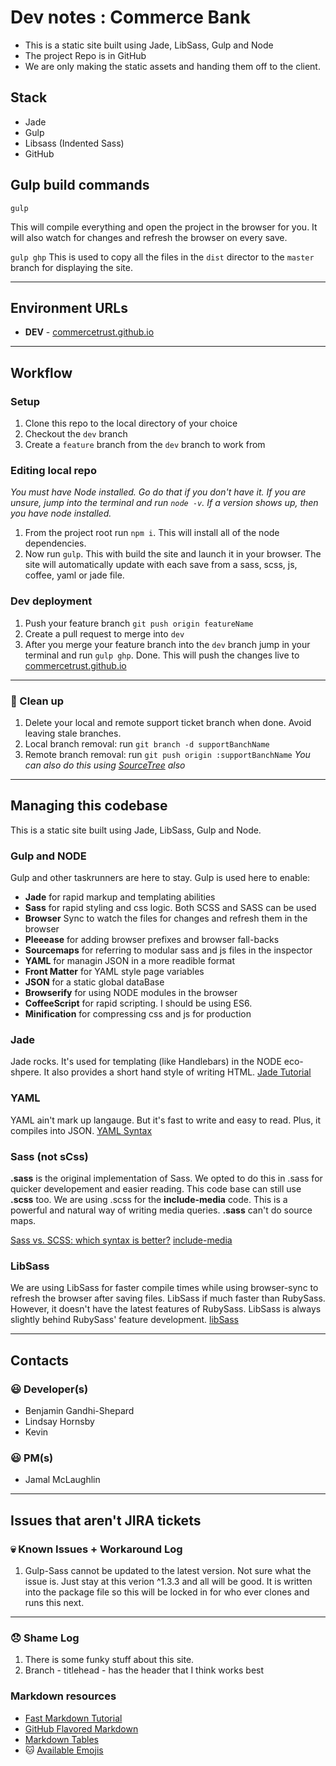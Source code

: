 # Dev notes : Commerce Bank
- This is a static site built using Jade, LibSass, Gulp and Node
- The project Repo is in GitHub
- We are only making the static assets and handing them off to the client. 


## Stack
- Jade
- Gulp
- Libsass (Indented Sass)
- GitHub

## Gulp build commands

`gulp`

This will compile everything and open the project in the browser for you. It will also watch for changes and refresh the browser on every save.

`gulp ghp`
This is used to copy all the files in the `dist` director to the `master` branch for displaying the site.


---

## Environment URLs
- **DEV** - [commercetrust.github.io](http://commercetrust.github.io/)


---
## Workflow

### Setup
1. Clone this repo to the local directory of your choice
1. Checkout the `dev` branch
1. Create a `feature` branch from the `dev` branch to work from


### Editing local repo
*You must have Node installed. Go do that if you don't have it. If you are unsure, jump into the terminal and run `node -v`. If a version shows up, then you have node installed.*

1. From the project root run `npm i`. This will install all of the node dependencies.
1. Now run `gulp`. This with build the site and launch it in your browser. The site will automatically update with each save from a sass, scss, js, coffee, yaml or jade file.


### Dev deployment
1. Push your feature branch `git push origin featureName`
1. Create a pull request to merge into `dev`
1. After you merge your feature branch into the `dev` branch jump in your terminal and run `gulp ghp`. Done. This will push the changes live to [commercetrust.github.io](http://commercetrust.github.io/)

---

### :poop: Clean up
1. Delete your local and remote support ticket branch when done. Avoid leaving stale branches.
1. Local branch removal: run `git branch -d supportBanchName`
1. Remote branch removal: run `git push origin :supportBanchName`
*You can also do this using [SourceTree](http://www.sourcetreeapp.com/) also*


---
## Managing this codebase
This is a static site built using Jade, LibSass, Gulp and Node.

### Gulp and NODE
Gulp and other taskrunners are here to stay. Gulp is used here to enable:
- **Jade** for rapid markup and templating abilities
- **Sass** for rapid styling and css logic. Both SCSS and SASS can be used
- **Browser** Sync to watch the files for changes and refresh them in the browser
- **Pleeease** for adding browser prefixes and browser fall-backs
- **Sourcemaps** for referring to modular sass and js files in the inspector
- **YAML** for managin JSON in a more readible format
- **Front Matter** for YAML style page variables
- **JSON** for a static global dataBase
- **Browserify** for using NODE modules in the browser
- **CoffeeScript** for rapid scripting. I should be using ES6.
- **Minification** for compressing css and js for production

### Jade
Jade rocks. It's used for templating (like Handlebars) in the NODE eco-shpere. It also provides a short hand style of writing HTML. [Jade Tutorial](http://jade-lang.com/tutorial/)

### YAML
YAML ain't mark up langauge. But it's fast to write and easy to read. Plus, it compiles into JSON. [YAML Syntax](http://learn.getgrav.org/advanced/yaml)

### Sass (not sCss)
**.sass** is the original implementation of Sass. We opted to do this in .sass for quicker developement and easier reading. This code base can still use **.scss** too. We are using .scss for the **include-media** code. This is a powerful and natural way of writing media queries. **.sass** can't do source maps.

[Sass vs. SCSS: which syntax is better?](http://thesassway.com/editorial/sass-vs-scss-which-syntax-is-betterhttp://thesassway.com/editorial/sass-vs-scss-which-syntax-is-better)
[include-media](http://include-media.com/)

### LibSass
We are using LibSass for faster compile times while using browser-sync to refresh the browser after saving files. LibSass if much faster than RubySass. However, it doesn't have the latest features of RubySass. LibSass is always slightly behind RubySass' feature development.
[libSass](http://sass-lang.com/libsass)


---
## Contacts

### :smiley: Developer(s)
- Benjamin Gandhi-Shepard
- Lindsay Hornsby
- Kevin

### :smiley: PM(s)
- Jamal McLaughlin

---
## Issues that aren't JIRA tickets

### :skull: Known Issues + Workaround Log
1. Gulp-Sass cannot be updated to the latest version. Not sure what the issue is. Just stay at this verion ^1.3.3 and all will be good. It is written into the package file so this will be locked in for who ever clones and runs this next.

---

### :disappointed: Shame Log
1. There is some funky stuff about this site.
1. Branch - titlehead - has the header that I think works best



### Markdown resources
- [Fast Markdown Tutorial](http://markdowntutorial.com/)
- [GitHub Flavored Markdown](https://help.github.com/articles/github-flavored-markdown/https://help.github.com/articles/github-flavored-markdown/)
- [Markdown Tables](http://www.tablesgenerator.com/markdown_tables)
- :cat: [Available Emojis](https://bitbucket.org/DACOFFEY/wiki/wiki/BITBUCKET/EMOJI/Emoji)
